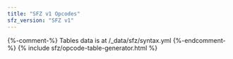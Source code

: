 ```yaml
---
title: "SFZ v1 Opcodes"
sfz_version: "SFZ v1"
---
```

{%-comment-%} Tables data is at /_data/sfz/syntax.yml {%-endcomment-%}
{% include sfz/opcode-table-generator.html %}
